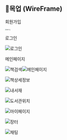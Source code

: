 ## 📗목업 (WireFrame)

회원가입

<img src="README.assets/%ED%9A%8C%EC%9B%90%EA%B0%80%EC%9E%85.png" alt="회원가입" style="zoom: 25%;" />



로그인

![로그인](README.assets/%EB%A1%9C%EA%B7%B8%EC%9D%B8.png)

메인페이지

![책검색](README.assets/%EC%B1%85%EA%B2%80%EC%83%89.png)![메인페이지](README.assets/%EB%A9%94%EC%9D%B8%ED%8E%98%EC%9D%B4%EC%A7%80.png)

![책상세정보](README.assets/%EC%B1%85%EC%83%81%EC%84%B8%EC%A0%95%EB%B3%B4.png)

![내서재](README.assets/%EB%82%B4%EC%84%9C%EC%9E%AC.png)

![도서관위치](README.assets/%EB%8F%84%EC%84%9C%EA%B4%80%EC%9C%84%EC%B9%98.png)

![마이페이지](README.assets/%EB%A7%88%EC%9D%B4%ED%8E%98%EC%9D%B4%EC%A7%80.png)

![장터](README.assets/%EC%9E%A5%ED%84%B0.png)

![채팅](README.assets/%EC%B1%84%ED%8C%85.png)
